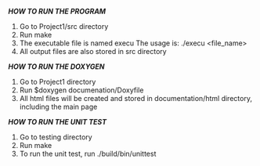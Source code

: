 

*****HOW TO RUN THE PROGRAM*****
1. Go to Project1/src directory
2. Run make
3. The executable file is named execu
   The usage is: ./execu <file_name>
4. All output files are also stored in src directory


*****HOW TO RUN THE DOXYGEN*****
1. Go to Project1 directory
2. Run $doxygen documenation/Doxyfile
3. All html files will be created and stored in documentation/html directory,
   including the main page


*****HOW TO RUN THE UNIT TEST*****
1. Go to testing directory
2. Run make
3. To run the unit test, run ./build/bin/unittest
